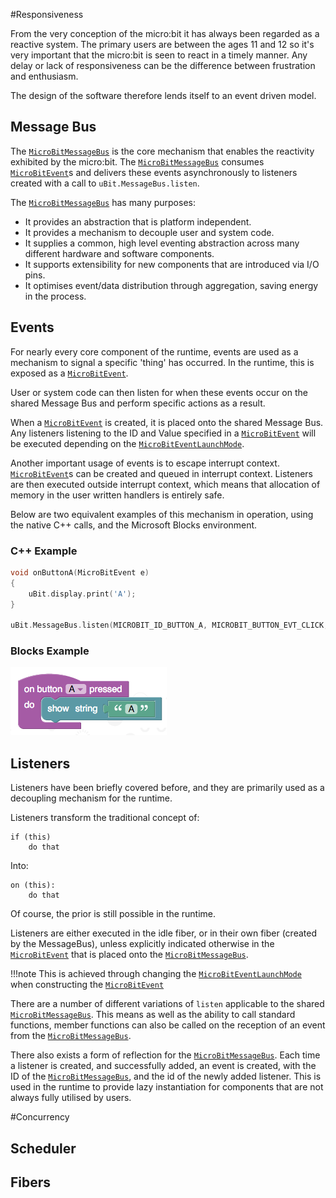 #Responsiveness

From the very conception of the micro:bit it has always been regarded as
a reactive system. The primary users are between the ages 11 and 12 so it's very
important that the micro:bit is seen to react in a timely manner. Any delay or lack
of responsiveness can be the difference between frustration and enthusiasm.

The design of the software therefore lends itself to an event driven model.

## Message Bus

The [`MicroBitMessageBus`](ubit/MessageBus.md) is the core mechanism that enables
the reactivity exhibited by the micro:bit. The [`MicroBitMessageBus`](ubit/MessageBus.md)
consumes [`MicroBitEvent`](data-types/event.md)s and delivers these events asynchronously
to listeners created with a call to `uBit.MessageBus.listen`.

The [`MicroBitMessageBus`](ubit/MessageBus.md) has many purposes:

- It provides an abstraction that is platform independent.
- It provides a mechanism to decouple user and system code.
- It supplies a common, high level eventing abstraction across many different hardware and software
  components.
- It supports extensibility for new components that are introduced via I/O pins.
- It optimises event/data distribution through aggregation, saving energy in the
  process.

## Events

For nearly every core component of the runtime, events are used as a mechanism
to signal a specific 'thing' has occurred. In the runtime, this is exposed as a
[`MicroBitEvent`](data-types/event.md).

User or system code can then listen for when these events occur on the shared Message Bus
and perform specific actions as a result.

When a [`MicroBitEvent`](data-types/event.md) is created, it is placed
onto the shared Message Bus. Any listeners listening to the ID and Value specified
in a [`MicroBitEvent`](data-types/event.md) will be executed depending
on the [`MicroBitEventLaunchMode`](something.md).

Another important usage of events is to escape interrupt context. [`MicroBitEvent`](data-types/event.md)s
can be created and queued in interrupt context. Listeners are then executed outside interrupt context,
which means that allocation of memory in the user written handlers is entirely safe.

Below are two equivalent examples of this mechanism in operation, using the native C++
calls, and the Microsoft Blocks environment.

### C++ Example

```c++
void onButtonA(MicroBitEvent e)
{
    uBit.display.print('A');
}

uBit.MessageBus.listen(MICROBIT_ID_BUTTON_A, MICROBIT_BUTTON_EVT_CLICK, onButtonA);
```


### Blocks Example

![on button a, equivalent in blocks](resources/examples/concepts/example-listener.png)

## Listeners

Listeners have been briefly covered before, and they are primarily used as a decoupling
mechanism for the runtime.

Listeners transform the traditional concept of:
```pseudo
if (this)
    do that
```
Into:

```pseudo
on (this):
    do that
```

Of course, the prior is still possible in the runtime.

Listeners are either executed in the idle fiber, or in their own fiber (created by the MessageBus),
unless explicitly indicated otherwise in the [`MicroBitEvent`](data-types/event.md)
that is placed onto the [`MicroBitMessageBus`](ubit/MessageBus.md).

!!!note
    This is achieved through changing the [`MicroBitEventLaunchMode`](something.md)
    when constructing the [`MicroBitEvent`](data-types/event.md)

There are a number of different variations of `listen` applicable to the shared [`MicroBitMessageBus`](ubit/MessageBus.md).
This means as well as the ability to call standard functions, member functions can also be
called on the reception of an event from the [`MicroBitMessageBus`](ubit/MessageBus.md).

There also exists a form of reflection for the [`MicroBitMessageBus`](ubit/MessageBus.md).
Each time a listener is created, and successfully added, an event is created, with
the ID of the [`MicroBitMessageBus`](ubit/MessageBus.md), and the id of the newly
added listener. This is used in the runtime to provide lazy instantiation for
components that are not always fully utilised by users.

#Concurrency

## Scheduler

## Fibers
